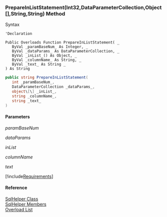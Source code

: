 ﻿### PrepareInListStatement(Int32,DataParameterCollection,Object\[\],String,String) Method

Syntax

```vbnet
'Declaration

Public Overloads Function PrepareInListStatement( _
   ByVal _paramBaseNum_ As Integer, _
   ByVal _dataParams_ As DataParameterCollection, _
   ByVal _inList_() As Object, _
   ByVal _columnName_ As String, _
   ByVal _text_ As String _
) As String
```

```csharp
public string PrepareInListStatement( 
   int _paramBaseNum_,
   DataParameterCollection _dataParams_,
   object\[\] _inList_,
   string _columnName_,
   string _text_
)
```

#### Parameters

_paramBaseNum_

_dataParams_

_inList_

_columnName_

_text_

[!include[Requirements](../partials/requirements.md)]

#### Reference

[SqlHelper Class](FChoice.Common~FChoice.Common.Data.SqlHelper.md)  
[SqlHelper Members](FChoice.Common~FChoice.Common.Data.SqlHelper_members.md)  
[Overload List](FChoice.Common~FChoice.Common.Data.SqlHelper~PrepareInListStatement.md)